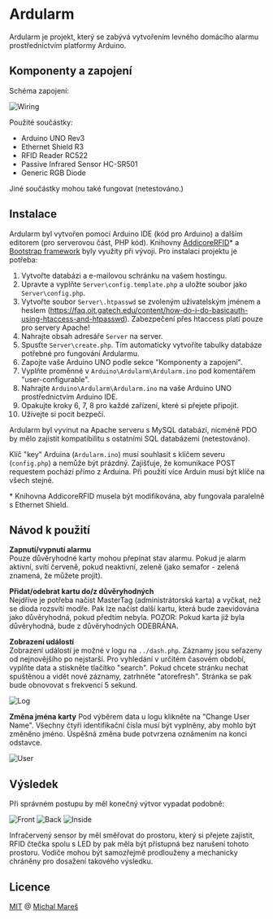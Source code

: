 # Ardularm

Ardularm je projekt, který se zabývá vytvořením levného domácího alarmu prostřednictvím platformy Arduino.

## Komponenty a zapojení

Schéma zapojení:

![Wiring](wiring.png)

Použité součástky:
* Arduino UNO Rev3
* Ethernet Shield R3
* RFID Reader RC522
* Passive Infrared Sensor HC-SR501 
* Generic RGB Diode

Jiné součástky mohou také fungovat (netestováno.)

## Instalace

Ardularm byl vytvořen pomocí Arduino IDE (kód pro Arduino) a dalším editorem (pro serverovou část, PHP kód). Knihovny [AddicoreRFID](http://www.addicore.com/v/vspfiles/downloadables/Product%20Downloadables/RFID_RC522/AddicoreRFID.zip)* a [Bootstrap framework](http://getbootstrap.com/) byly využity při vývoji. Pro instalaci projektu je potřeba:

1. Vytvořte databázi a e-mailovou schránku na vašem hostingu.
2. Upravte a vyplňte `Server\config.template.php` a uložte soubor jako `Server\config.php`.
3. Vytvořte soubor `Server\.htpasswd` se zvoleným uživatelským jménem a heslem (https://faq.oit.gatech.edu/content/how-do-i-do-basicauth-using-htaccess-and-htpasswd). Zabezpečení přes htaccess platí pouze pro servery Apache!
4. Nahrajte obsah adresáře `Server` na server.
5. Spusťte `Server\create.php`. Tím automaticky vytvoříte tabulky databáze potřebné pro fungování Ardularmu.
6. Zapojte vaše Arduino UNO podle sekce "Komponenty a zapojení".
7. Vyplňte proměnné v `Arduino\Ardularm\Ardularm.ino` pod komentářem "user-configurable".
8. Nahrajte `Arduino\Ardularm\Ardularm.ino` na vaše Arduino UNO prostřednictvím Arduino IDE.
9. Opakujte kroky 6, 7, 8 pro každé zařízení, které si přejete připojit.
10. Užívejte si pocit bezpečí.

Ardularm byl vyvinut na Apache serveru s MySQL databází, nicméně PDO by mělo zajistit kompatibilitu s ostatními SQL databázemi (netestováno).

Klíč "key" Arduina (`Ardularm.ino`) musí souhlasit s klíčem severu (`config.php`) a nemůže být prázdný. Zajišťuje, že komunikace POST requestem pochází přímo z Arduina. Při použití více Arduin musí být klíče na všech stejné.

\* Knihovna AddicoreRFID musela být modifikována, aby fungovala paralelně s Ethernet Shield.

## Návod k použití

**Zapnutí/vypnutí alarmu**   
Pouze důvěryhodné karty mohou přepínat stav alarmu. Pokud je alarm aktivní, svítí červeně, pokud neaktivní, zeleně (jako semafor - zelená znamená, že můžete projít).

**Přidat/odebrat kartu do/z důvěryhodných**   
Nejdříve je potřeba načíst MasterTag (administrátorská karta) a vyčkat, než se dioda rozsvítí modře. Pak lze načíst další kartu, která bude zaevidována jako důvěryhodná, pokud předtím nebyla. POZOR: Pokud karta již byla důvěryhodná, bude z důvěryhodných ODEBRÁNA.

**Zobrazení událostí**   
Zobrazení událostí je možné v logu na `../dash.php`. Záznamy jsou seřazeny od nejnovějšího po nejstarší. Pro vyhledání v určitém časovém období, vyplňte data a stiskněte tlačítko "search". Pokud chcete stránku nechat spuštěnou a vidět nové záznamy, zatrhněte "atorefresh". Stránka se pak bude obnovovat s frekvencí 5 sekund.

![Log](doc-images/log.jpg)

**Změna jména karty**
Pod výběrem data u logu klikněte na "Change User Name". Všechny čtyři identifikační čísla musí být vyplněny, aby mohlo být změněno jméno. Úspěšná změna bude potvrzena oznámením na konci odstavce.

![User](doc-images/user.jpg)

## Výsledek

Při správném postupu by měl konečný výtvor vypadat podobně:

![Front](doc-images/front.jpg)
![Back](doc-images/back.jpg)
![Inside](doc-images/inside.jpg)

Infračervený sensor by měl směřovat do prostoru, který si přejete zajistit, RFID čtečka spolu s LED by pak měla být přístupná bez narušení tohoto prostoru. Vodiče mohou být samozřejmě prodlouženy a mechanicky chráněny pro dosažení takového výsledku.

## Licence

[MIT](https://github.com/MichalMares/Ardularm/blob/master/LICENSE.txt) @ [Michal Mareš](https://github.com/MichalMares)
